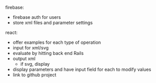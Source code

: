 firebase:
- firebase auth for users
- store xml files and parameter settings

react:
- offer examples for each type of operation
- input for xml/svg
- evaluate by hitting back end Rails
- output xml
  - if svg, display
- display parameters and have input field for each to modify values
- link to github project
